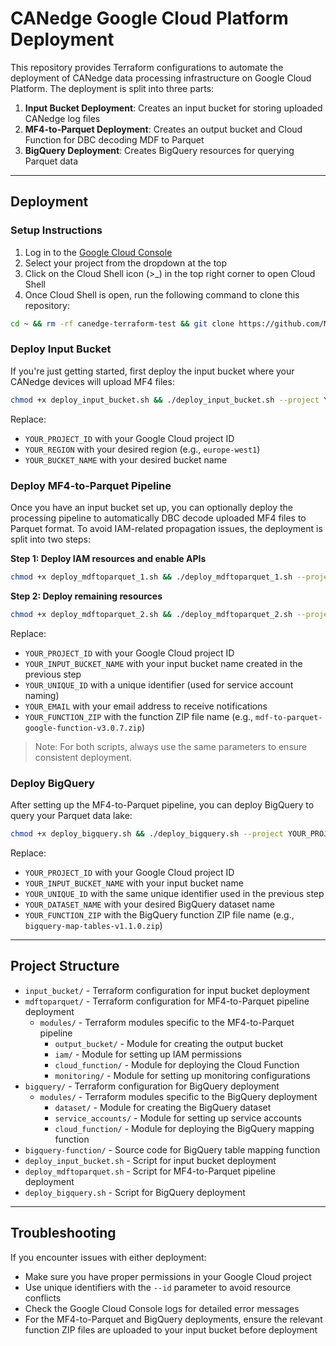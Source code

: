 # CANedge Google Cloud Platform Deployment

This repository provides Terraform configurations to automate the deployment of CANedge data processing infrastructure on Google Cloud Platform. The deployment is split into three parts:

1. **Input Bucket Deployment**: Creates an input bucket for storing uploaded CANedge log files
2. **MF4-to-Parquet Deployment**: Creates an output bucket and Cloud Function for DBC decoding MDF to Parquet
3. **BigQuery Deployment**: Creates BigQuery resources for querying Parquet data

----------

## Deployment

### Setup Instructions

1. Log in to the [Google Cloud Console](https://console.cloud.google.com/)
2. Select your project from the dropdown at the top
3. Click on the Cloud Shell icon (>_) in the top right corner to open Cloud Shell
4. Once Cloud Shell is open, run the following command to clone this repository:

```bash
cd ~ && rm -rf canedge-terraform-test && git clone https://github.com/MatinF/canedge-terraform-test.git && cd canedge-terraform-test
```

### Deploy Input Bucket

If you're just getting started, first deploy the input bucket where your CANedge devices will upload MF4 files:

```bash
chmod +x deploy_input_bucket.sh && ./deploy_input_bucket.sh --project YOUR_PROJECT_ID --region YOUR_REGION --bucket YOUR_BUCKET_NAME
```

Replace:
- `YOUR_PROJECT_ID` with your Google Cloud project ID
- `YOUR_REGION` with your desired region (e.g., `europe-west1`)
- `YOUR_BUCKET_NAME` with your desired bucket name

### Deploy MF4-to-Parquet Pipeline

Once you have an input bucket set up, you can optionally deploy the processing pipeline to automatically DBC decode uploaded MF4 files to Parquet format. To avoid IAM-related propagation issues, the deployment is split into two steps:

**Step 1: Deploy IAM resources and enable APIs**

```bash
chmod +x deploy_mdftoparquet_1.sh && ./deploy_mdftoparquet_1.sh --project YOUR_PROJECT_ID --bucket YOUR_INPUT_BUCKET_NAME --id YOUR_UNIQUE_ID --email YOUR_EMAIL --zip YOUR_FUNCTION_ZIP
```

**Step 2: Deploy remaining resources**

```bash
chmod +x deploy_mdftoparquet_2.sh && ./deploy_mdftoparquet_2.sh --project YOUR_PROJECT_ID --bucket YOUR_INPUT_BUCKET_NAME --id YOUR_UNIQUE_ID --email YOUR_EMAIL --zip YOUR_FUNCTION_ZIP
```

Replace:
- `YOUR_PROJECT_ID` with your Google Cloud project ID
- `YOUR_INPUT_BUCKET_NAME` with your input bucket name created in the previous step
- `YOUR_UNIQUE_ID` with a unique identifier (used for service account naming)
- `YOUR_EMAIL` with your email address to receive notifications
- `YOUR_FUNCTION_ZIP` with the function ZIP file name (e.g., `mdf-to-parquet-google-function-v3.0.7.zip`)

> Note: For both scripts, always use the same parameters to ensure consistent deployment.

### Deploy BigQuery

After setting up the MF4-to-Parquet pipeline, you can deploy BigQuery to query your Parquet data lake:

```bash
chmod +x deploy_bigquery.sh && ./deploy_bigquery.sh --project YOUR_PROJECT_ID --bucket YOUR_INPUT_BUCKET_NAME --id YOUR_UNIQUE_ID --dataset YOUR_DATASET_NAME --zip YOUR_FUNCTION_ZIP
```

Replace:
- `YOUR_PROJECT_ID` with your Google Cloud project ID
- `YOUR_INPUT_BUCKET_NAME` with your input bucket name
- `YOUR_UNIQUE_ID` with the same unique identifier used in the previous step
- `YOUR_DATASET_NAME` with your desired BigQuery dataset name
- `YOUR_FUNCTION_ZIP` with the BigQuery function ZIP file name (e.g., `bigquery-map-tables-v1.1.0.zip`)

----------

## Project Structure

- `input_bucket/` - Terraform configuration for input bucket deployment
- `mdftoparquet/` - Terraform configuration for MF4-to-Parquet pipeline deployment
  - `modules/` - Terraform modules specific to the MF4-to-Parquet pipeline
    - `output_bucket/` - Module for creating the output bucket
    - `iam/` - Module for setting up IAM permissions
    - `cloud_function/` - Module for deploying the Cloud Function
    - `monitoring/` - Module for setting up monitoring configurations
- `bigquery/` - Terraform configuration for BigQuery deployment
  - `modules/` - Terraform modules specific to the BigQuery deployment
    - `dataset/` - Module for creating the BigQuery dataset
    - `service_accounts/` - Module for setting up service accounts
    - `cloud_function/` - Module for deploying the BigQuery mapping function
- `bigquery-function/` - Source code for BigQuery table mapping function
- `deploy_input_bucket.sh` - Script for input bucket deployment
- `deploy_mdftoparquet.sh` - Script for MF4-to-Parquet pipeline deployment
- `deploy_bigquery.sh` - Script for BigQuery deployment

----------

## Troubleshooting

If you encounter issues with either deployment:

- Make sure you have proper permissions in your Google Cloud project
- Use unique identifiers with the `--id` parameter to avoid resource conflicts
- Check the Google Cloud Console logs for detailed error messages
- For the MF4-to-Parquet and BigQuery deployments, ensure the relevant function ZIP files are uploaded to your input bucket before deployment
